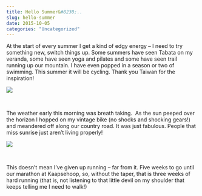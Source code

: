 ```yaml
---
title: Hello Summer&#8230;..
slug: hello-summer
date: 2015-10-05
categories: "Uncategorized"
---
```


<p>At the start of every summer I get a kind of edgy energy – I need to try something new, switch things up. Some summers have seen Tabata on my veranda, some have seen yoga and pilates and some have seen trail running up our mountain. I have even popped in a season or two of swimming. This summer it will be cycling. Thank you Taiwan for the inspiration!</p>
<p><img src="http://res.cloudinary.com/dy6grlu8z/image/upload/v1558842041/hmqussuthwfli2wvceyn.jpg"/></p>
<p> </p>
<p>The weather early this morning was breath taking.  As the sun peeped over the horizon I hopped on my vintage bike (no shocks and shocking gears!) and meandered off along our country road. It was just fabulous. People that miss sunrise just aren’t living properly!</p>
<p><img src="http://res.cloudinary.com/dy6grlu8z/image/upload/v1558842042/lc1qerwp2ysu4hhizvif.jpg"/></p>
<p> </p>
<p>This doesn’t mean I’ve given up running – far from it. Five weeks to go until our marathon at Kaapsehoop, so, without the taper, that is three weeks of hard running (that is, not listening to that little devil on my shoulder that keeps telling me I need to walk!)</p>
<p> </p>







